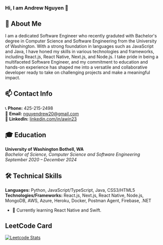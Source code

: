 ### Hi, I am Andrew Nguyen  👋

## 🚀 About Me 
I am a dedicated Software Engineer who recently graduted with Bachelor's degree in Computer Science and Software Engineering from the University of Washington. With a strong foundation in languages such as JavaScript and Java, I have honed my skills in various technologies and frameworks, including React.js, React Native, Next.js, and Node.js. I take pride in being a multifaceted Software Engineer, and my commitment to education and hands-on experience has shaped me into a versatile and collaborative developer ready to take on challenging projects and make a meaningful impact.

## 📫 Contact Info
📞 **Phone:** 425-215-2498  
📧 **Email:** nguyendrew20@gmail.com  
🔗 **LinkedIn:** [linkedin.com/in/awin23](https://www.linkedin.com/in/awin23/)  

## 🎓 Education 
**University of Washington Bothell, WA**  
*Bachelor of Science, Computer Science and Software Engineering*  
*September 2020 – December 2024*

## 🛠️ Technical Skills 
**Languages:** Python, JavaScript/TypeScript, Java, CSS3/HTML5  
**Technologies/Frameworks:** React.js, Next.js, React Native, Node.js, MongoDB, AWS, Azure, Heroku, Docker, Postman Agent, Firebase, .NET

- 🌱 Currently learning React Native and Swift.

## LeetCode Card
[![Leetcode Stats](https://leetcard.jacoblin.cool/a_win23?theme=unicorn)](https://leetcode.com/a_win23)



